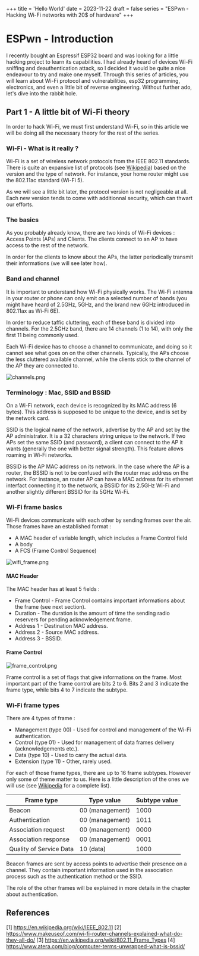 +++
title = 'Hello World'
date = 2023-11-22
draft = false
series = "ESPwn - Hacking Wi-Fi networks with 20$ of hardware"
+++

# ESPwn - Introduction

I recently bought an Espressif ESP32 board and was looking for a little hacking project to learn its capabilities. I had already heard of devices Wi-Fi sniffing and deauthentication attack, so I decided it would be quite a nice endeavour to try and make one myself. Through this series of articles, you will learn about Wi-Fi protocol and vulnerabilities, esp32 programming, electronics, and even a little bit of reverse engineering. Without further ado, let's dive into the rabbit hole.

## Part 1 - A little bit of Wi-Fi theory

In order to hack Wi-Fi, we must first understand Wi-Fi, so in this article we will be doing all the necessary theory for the rest of the series. 

### Wi-Fi - What is it really ?

Wi-Fi is a set of wireless network protocols from the IEEE 802.11 standards. There is quite an expansive list of protocols (see [Wikipedia](https://en.wikipedia.org/wiki/IEEE_802.11#Protocol)) based on the version and the type of network. For instance, your home router might use the 802.11ac standard (Wi-Fi 5). 

As we will see a little bit later, the protocol version is not negligeable at all. Each new version tends to come with additionnal security, which can thwart our efforts.

### The basics

As you probably already know, there are two kinds of Wi-Fi devices : Access Points (APs) and Clients. The clients connect to an AP to have access to the rest of the network.

In order for the clients to know about the APs, the latter periodically transmit their informations (we will see later how). 

### Band and channel

It is important to understand how Wi-Fi physically works. The Wi-Fi antenna in your router or phone can only emit on a selected number of bands (you might have heard of 2.5GHz, 5GHz, and the brand new 6GHz introduced in 802.11ax as Wi-Fi 6E). 

In order to reduce taffic cluttering, each of these band is divided into channels. For the 2.5GHz band, there are 14 channels (1 to 14), with only the first 11 being commonly used. 

Each Wi-Fi device has to choose a channel to communicate, and doing so it cannot see what goes on on the other channels. Typically, the APs choose the less cluttered available channel, while the clients stick to the channel of the AP they are connected to.

![channels.png](images\c8ce5b2e-90c0-41d2-b3fa-10c6403f5824.png)

### Terminology : Mac, SSID and BSSID

On a Wi-Fi network, each device is recognized by its MAC address (6 bytes). This address is supposed to be unique to the device, and is set by the network card. 

SSID is the logical name of the network, advertise by the AP and set by the AP administrator. It is a 32 characters string unique to the network. If two APs set the same SSID (and password), a client can connect to the AP it wants (generally the one with better signal strength). This feature allows roaming in Wi-Fi networks.

BSSID is the AP MAC address on its network. In the case where the AP is a router, the BSSID is not to be confused with the router mac address on the network. For instance, an router AP can have a MAC address for its ethernet interfact connecting it to the network, a BSSID for its 2.5GHz Wi-Fi and another slightly different BSSID for its 5GHz Wi-Fi.  

### Wi-Fi frame basics

Wi-Fi devices communicate with each other by sending frames over the air. Those frames have an established format :

- A MAC header of variable length, which includes a Frame Control field
- A body
- A FCS (Frame Control Sequence)

![wifi_frame.png](/images/d042e29a-4fa0-4748-8f72-743e6d9864ec.png)

#### MAC Header

The MAC header has at least 5 fields : 

- Frame Control - Frame Control contains important informations about the frame (see next section).
- Duration - The duration is the amount of time the sending radio reservers for pending acknowledgement frame.
- Address 1 - Destination MAC address.
- Address 2 - Source MAC address.
- Address 3 - BSSID.

#### Frame Control

![frame_control.png](/images/3e837ab1-7fda-41db-8a5c-3e83804499c1.png)

Frame control is a set of flags that give informations on the frame. Most important part of the frame control are bits 2 to 6. Bits 2 and 3 indicate the frame type, while bits 4 to 7 indicate the subtype.

### Wi-Fi frame types

There are 4 types of frame :
- Management (type 00) - Used for control and management of the Wi-Fi authentication.
- Control (type 01) - Used for management of data frames delivery (acknowledgements etc.).
- Data (type 10) - Used to carry the actual data.
- Extension (type 11) - Other, rarely used.

For each of those frame types, there are up to 16 frame subtypes. However only some of theme matter to us. Here is a little description of the ones we will use (see [Wikipedia](https://en.wikipedia.org/wiki/802.11_Frame_Types#Types_and_SubTypes) for a complete list).

| Frame type          | Type value | Subtype value |
|---------------------|------------|---------------|
|Beacon|00 (management)| 1000|
|Authentication|00 (management)|1011|
|Association request|00 (management)|0000|
|Association response|00 (management)|0001|
|Quality of Service Data|10 (data)|1000|

Beacon frames are sent by access points to advertise their presence on a channel. They contain important information used in the association process such as the authentication method or the SSID. 

The role of the other frames will be explained in more details in the chapter about authentication. 

## References
[1] https://en.wikipedia.org/wiki/IEEE_802.11
[2] https://www.makeuseof.com/wi-fi-router-channels-explained-what-do-they-all-do/
[3] https://en.wikipedia.org/wiki/802.11_Frame_Types
[4] https://www.atera.com/blog/computer-terms-unwrapped-what-is-bssid/